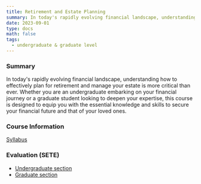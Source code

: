 ```yaml
---
title: Retirement and Estate Planning
summary: In today's rapidly evolving financial landscape, understanding how to effectively plan for retirement and manage your estate is more critical than ever. Whether you are an undergraduate embarking on your financial journey or a graduate student looking to deepen your expertise, this course is designed to equip you with the essential knowledge and skills to secure your financial future and that of your loved ones.
date: 2023-09-01
type: docs
math: false
tags:
  - undergraduate & graduate level
---
```


### Summary
In today's rapidly evolving financial landscape, understanding how to effectively plan for retirement and manage your estate is more critical than ever. Whether you are an undergraduate embarking on your financial journey or a graduate student looking to deepen your expertise, this course is designed to equip you with the essential knowledge and skills to secure your financial future and that of your loved ones.

### Course Information
[Syllabus](https://drive.google.com/file/d/1grvHPmXkh7HSqTeeG8wf59nhaODk28-y/view?usp=sharing)


### Evaluation (SETE)
* [Undergraduate section](https://drive.google.com/file/d/1DKJBU3KS8Sa8tczihev_3sYkdtzmsOck/view?usp=sharing)
* [Graduate section](https://drive.google.com/file/d/1JBKUsiPl6R7oEEqCusvDU6yu8fMxsbUv/view?usp=sharing)